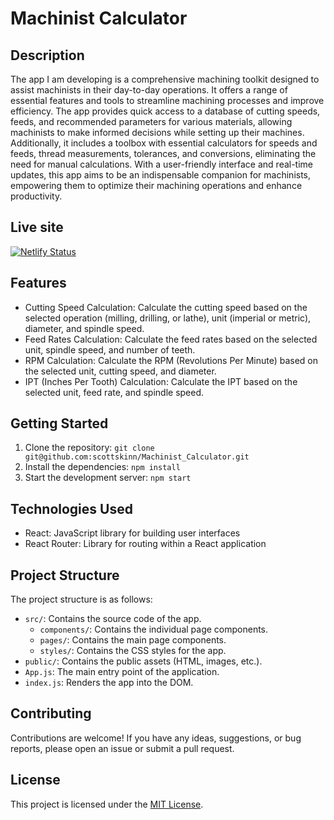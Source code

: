 # Machinist Calculator

## Description

The app I am developing is a comprehensive machining toolkit designed to assist machinists in their day-to-day operations. It offers a range of essential features and tools to streamline machining processes and improve efficiency. The app provides quick access to a database of cutting speeds, feeds, and recommended parameters for various materials, allowing machinists to make informed decisions while setting up their machines. Additionally, it includes a toolbox with essential calculators for speeds and feeds, thread measurements, tolerances, and conversions, eliminating the need for manual calculations. With a user-friendly interface and real-time updates, this app aims to be an indispensable companion for machinists, empowering them to optimize their machining operations and enhance productivity.

## Live site

[![Netlify Status](https://api.netlify.com/api/v1/badges/cbf42bcf-23f4-458e-bc4a-c43e8c49e96c/deploy-status)](https://app.netlify.com/sites/machinist-calculator/deploys)

## Features

- Cutting Speed Calculation: Calculate the cutting speed based on the selected operation (milling, drilling, or lathe), unit (imperial or metric), diameter, and spindle speed.
- Feed Rates Calculation: Calculate the feed rates based on the selected unit, spindle speed, and number of teeth.
- RPM Calculation: Calculate the RPM (Revolutions Per Minute) based on the selected unit, cutting speed, and diameter.
- IPT (Inches Per Tooth) Calculation: Calculate the IPT based on the selected unit, feed rate, and spindle speed.

## Getting Started

1. Clone the repository: `git clone git@github.com:scottskinn/Machinist_Calculator.git`
2. Install the dependencies: `npm install`
3. Start the development server: `npm start`

## Technologies Used

- React: JavaScript library for building user interfaces
- React Router: Library for routing within a React application

## Project Structure

The project structure is as follows:

- `src/`: Contains the source code of the app.
  - `components/`: Contains the individual page components.
  - `pages/`: Contains the main page components.
  - `styles/`: Contains the CSS styles for the app.
- `public/`: Contains the public assets (HTML, images, etc.).
- `App.js`: The main entry point of the application.
- `index.js`: Renders the app into the DOM.

## Contributing

Contributions are welcome! If you have any ideas, suggestions, or bug reports, please open an issue or submit a pull request.

## License

This project is licensed under the [MIT License](LICENSE).

